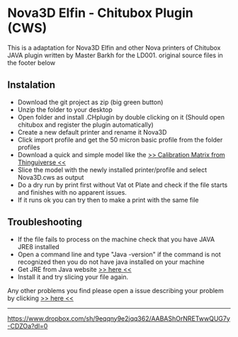# Nova3D Elfin - Chitubox Plugin (CWS)

This is a adaptation for Nova3D Elfin and other Nova printers of Chitubox JAVA plugin written by Master Barkh for the LD001. original source files in the footer below

## Instalation

- Download the git project as zip (big green button)
- Unzip the folder to your desktop
- Open folder and install .CHplugin by double clicking on it (Should open chitubox and register the plugin automatically)
- Create a new default printer and rename it Nova3D
- Click import profile and get the 50 micron basic profile from the folder profiles
- Download a quick and simple model like the [>> Calibration Matrix from Thinguiverse <<](https://www.thingiverse.com/thing:165389)
- Slice the model with the newly installed printer/profile and select Nova3D.cws as output
- Do a dry run by print first without Vat ot Plate and check if the file starts and finishes with no apparent issues.
- If it runs ok you can try then to make a print with the same file

## Troubleshooting

 - If the file fails to process on the machine check that you have JAVA JRE8 installed
 - Open a command line and type "Java -version" if the command is not recognized then you do not have java installed on your machine
 - Get JRE from Java website [>> here <<](https://www.oracle.com/technetwork/java/javase/downloads/jre8-downloads-2133155.html)
 - Install it and try slicing your file again.

Any other problems you find please open a issue describing your problem by clicking [>> here <<](https://github.com/opensourcemanufacturing/Nova3D-Elfin/issues/new)



----
https://www.dropbox.com/sh/9eqqny9e2jqq362/AABAShOrNRETwwQUG7y-CDZOa?dl=0
